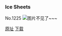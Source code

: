 ### Ice Sheets
No.1225
![图片不见了~~~](https://imgs.xkcd.com/comics/ice_sheets.png)

[原址](https://xkcd.com//1225) [下载](https://imgs.xkcd.com/comics/ice_sheets.png)

